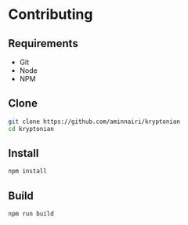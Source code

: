# Contributing

## Requirements

- Git
- Node
- NPM

## Clone

```bash
git clone https://github.com/aminnairi/kryptonian
cd kryptonian
```

## Install

```bash
npm install
```

## Build

```bash
npm run build
```